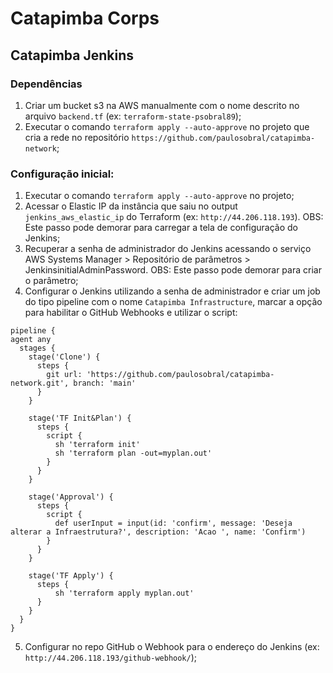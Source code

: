 # Catapimba Corps

## Catapimba Jenkins

### Dependências

1. Criar um bucket s3 na AWS manualmente com o nome descrito no arquivo `backend.tf` (ex: `terraform-state-psobral89`);
2. Executar o comando `terraform apply --auto-approve` no projeto que cria a rede no repositório `https://github.com/paulosobral/catapimba-network`;

### Configuração inicial:

1. Executar o comando `terraform apply --auto-approve` no projeto;
2. Acessar o Elastic IP da instância que saiu no output `jenkins_aws_elastic_ip` do Terraform (ex: `http://44.206.118.193`). OBS: Este passo pode demorar para carregar a tela de configuração do Jenkins;
3. Recuperar a senha de administrador do Jenkins acessando o serviço AWS Systems Manager > Repositório de parâmetros > JenkinsinitialAdminPassword. OBS: Este passo pode demorar para criar o parâmetro;
4. Configurar o Jenkins utilizando a senha de administrador e criar um job do tipo pipeline com o nome `Catapimba Infrastructure`, marcar a opção para habilitar o GitHub Webhooks e utilizar o script:

```
pipeline {
agent any
  stages {
    stage('Clone') {
      steps {
        git url: 'https://github.com/paulosobral/catapimba-network.git', branch: 'main'
      }
    }

    stage('TF Init&Plan') {
      steps {
        script {
          sh 'terraform init'
          sh 'terraform plan -out=myplan.out'
        }
      }
    }

    stage('Approval') {
      steps {
        script {
          def userInput = input(id: 'confirm', message: 'Deseja alterar a Infraestrutura?', description: 'Acao ', name: 'Confirm')
        }
      }
    }

    stage('TF Apply') {
      steps {
          sh 'terraform apply myplan.out'
      }
    }
  }
}
```
5. Configurar no repo GitHub o Webhook para o endereço do Jenkins (ex: `http://44.206.118.193/github-webhook/`);